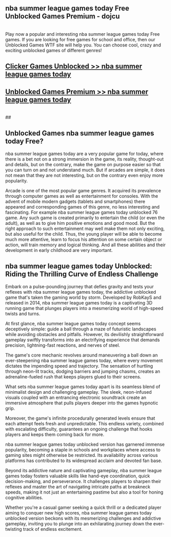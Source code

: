 ## nba summer league games today Free Unblocked Games Premium - dojcu <br>
<br>
Play now a popular and interesting nba summer league games today Free games. If you are looking for free games for school and office, then our Unblocked Games WTF site will help you. You can choose cool, crazy and exciting unblocked games of different genres!


##  [Clicker Games Unblocked >> nba summer league games today](http://freeplayer.one?title=nba_summer_league_games_today&ref=04)

##  [Unblocked Games Premium >> nba summer league games today](http://freeplayer.one?title=nba_summer_league_games_today&ref=04)
  <br>
  ##



## Unblocked Games nba summer league games today Free?

nba summer league games today are a very popular game for today, where there is a bet not on a strong immersion in the game, its reality, thought-out and details, but on the contrary, make the game on purpose easier so that you can turn on and not understand much. But if arcades are simple, it does not mean that they are not interesting, but on the contrary even enjoy more popularity.

Arcade is one of the most popular game genres. It acquired its prevalence through computer games as well as entertainment for consoles. With the advent of mobile modern gadgets (tablets and smartphones) there appeared and corresponding games of this genre, no less interesting and fascinating. For example nba summer league games today unblocked 76 game. Any such game is created primarily to entertain the child (or even the adult), as well as to give him positive emotions and good mood. But the right approach to such entertainment may well make them not only exciting, but also useful for the child. Thus, the young player will be able to become much more attentive, learn to focus his attention on some certain object or action, will train memory and logical thinking. And all these abilities and their development in early childhood are very important.

##  nba summer league games today Unblocked: Riding the Thrilling Curve of Endless Challenge

Embark on a pulse-pounding journey that defies gravity and tests your reflexes with nba summer league games today, the addictive unblocked game that's taken the gaming world by storm. Developed by RobKayS and released in 2014, nba summer league games today is a captivating 3D running game that plunges players into a mesmerizing world of high-speed twists and turns.

At first glance, nba summer league games today concept seems deceptively simple: guide a ball through a maze of futuristic landscapes while avoiding obstacles and pitfalls. However, its devilishly straightforward gameplay swiftly transforms into an electrifying experience that demands precision, lightning-fast reactions, and nerves of steel.

The game's core mechanic revolves around maneuvering a ball down an ever-steepening nba summer league games today, where every movement dictates the impending speed and trajectory. The sensation of hurtling through neon-lit tracks, dodging barriers and jumping chasms, creates an adrenaline-fueled rush that keeps players glued to their screens.

What sets nba summer league games today apart is its seamless blend of minimalist design and challenging gameplay. The sleek, neon-infused visuals coupled with an entrancing electronic soundtrack create an immersive atmosphere that pulls players deeper into the games hypnotic grip.

Moreover, the game's infinite procedurally generated levels ensure that each attempt feels fresh and unpredictable. This endless variety, combined with escalating difficulty, guarantees an ongoing challenge that hooks players and keeps them coming back for more.

nba summer league games today unblocked version has garnered immense popularity, becoming a staple in schools and workplaces where access to gaming sites might otherwise be restricted. Its availability across various platforms has contributed to its widespread acclaim and devoted fan base.

Beyond its addictive nature and captivating gameplay, nba summer league games today fosters valuable skills like hand-eye coordination, quick decision-making, and perseverance. It challenges players to sharpen their reflexes and master the art of navigating intricate paths at breakneck speeds, making it not just an entertaining pastime but also a tool for honing cognitive abilities.

Whether you're a casual gamer seeking a quick thrill or a dedicated player aiming to conquer new high scores, nba summer league games today unblocked version beckons with its mesmerizing challenges and addictive gameplay, inviting you to plunge into an exhilarating journey down the ever-twisting track of endless excitement.